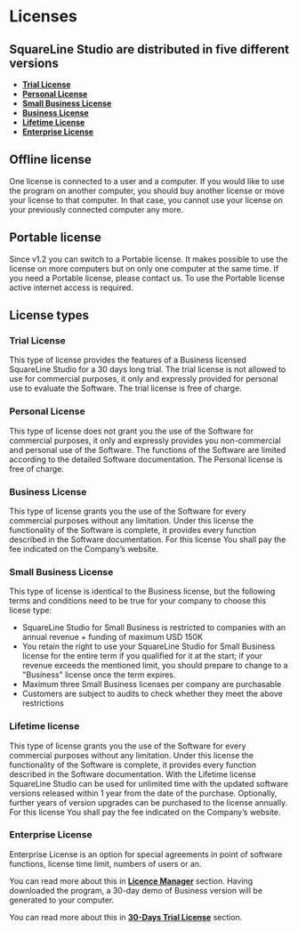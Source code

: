 # Licenses

## SquareLine Studio are distributed in five different versions

- [**Trial License**](/docs/introduction/licences#personal-licence)
- [**Personal License**](/docs/introduction/licences#personal-license)
- [**Small Business License**](/docs/introduction/licences#business-license)
- [**Business License**](/docs/introduction/licences#small-business-license)
- [**Lifetime License**](/docs/introduction/licences#lifetime-license)
- [**Enterprise License**](/docs/introduction/licences#lifetime-license)

## Offline license

One license is connected to a user and a computer. If you would like to use the program on another computer, you should buy another license or move your license to that computer. In that case, you cannot use your license on your previously connected computer any more.

## Portable license

Since v1.2 you can switch to a Portable license. It makes possible to use the license on more computers but on only one computer at the same time. If you need a Portable license, please contact us. To use the Portable license active internet access is required.

## License types

### Trial License

This type of license provides the features of a Business licensed SquareLine Studio for a 30 days long trial. The trial license is not allowed to use for commercial purposes, it only and expressly provided for personal use to evaluate the Software. The trial license is free of charge.

### Personal License

This type of license does not grant you the use of the Software for commercial purposes, it only and expressly provides you non-commercial and personal use of the Software. The functions of the Software are limited according to the detailed Software documentation. The Personal license is free of charge.

### Business License

This type of license grants you the use of the Software for every commercial purposes without any limitation. Under this license the functionality of the Software is complete, it provides every function described in the Software documentation. For this license You shall pay the fee indicated on the Company’s website.

### Small Business License

This type of license is identical to the Business license, but the following terms and conditions need to be true for your company to choose this licese type:

- SquareLine Studio for Small Business is restricted to companies with an annual revenue + funding of maximum USD 150K
- You retain the right to use your SquareLine Studio for Small Business license for the entire term if you qualified for it at the start; if your revenue exceeds the mentioned limit, you should prepare to change to a "Business" license once the term expires.
- Maximum three Small Business licenses per company are purchasable
- Customers are subject to audits to check whether they meet the above restrictions

### Lifetime license

This type of license grants you the use of the Software for every commercial purposes without any limitation. Under this license the functionality of the Software is complete, it provides every function described in the Software documentation. With the Lifetime license SquareLine Studio can be used for unlimited time with the updated software versions released within 1 year from the date of the purchase. Optionally, further years of version upgrades can be purchased to the license annually. For this license You shall pay the fee indicated on the Company’s website.

### Enterprise License

Enterprise License is an option for special agreements in point of software functions, license time limit, numbers of users or an.

You can read more about this in [**Licence Manager**](/docs/licence_manager) section. Having downloaded the program, a 30-day demo of Business version will be generated to your computer.

You can read more about this in [**30-Days Trial License**](/docs/licence_manager#30-day-trial-version) section.
